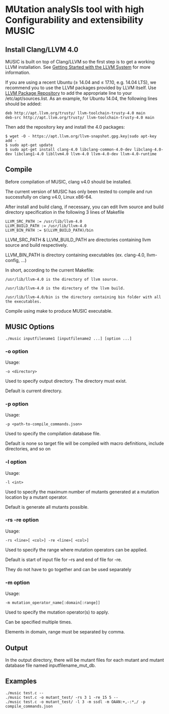 # MUtation analySIs tool with high Configurability and extensibility MUSIC

## Install Clang/LLVM 4.0

MUSIC is built on top of Clang/LLVM so the first step is to get a working LLVM 
installation. See 
[Getting Started with the LLVM System](http://llvm.org/docs/GettingStarted.html)
 for more information.

If you are using a recent Ubuntu (≥ 14.04 and ≤ 17.10, e.g. 14.04 LTS), we 
recommend you to use the LLVM packages provided by LLVM itself. Use 
[LLVM Package Repository](http://apt.llvm.org/) to add the appropriate line to 
your /etc/apt/sources.list. As an example, for Ubuntu 14.04, the following 
lines should be added:

```
deb http://apt.llvm.org/trusty/ llvm-toolchain-trusty-4.0 main
deb-src http://apt.llvm.org/trusty/ llvm-toolchain-trusty-4.0 main
```

Then add the repository key and install the 4.0 packages:

```
$ wget -O - https://apt.llvm.org/llvm-snapshot.gpg.key|sudo apt-key add -
$ sudo apt-get update 
$ sudo apt-get install clang-4.0 libclang-common-4.0-dev libclang-4.0-dev libclang1-4.0 libllvm4.0 llvm-4.0 llvm-4.0-dev llvm-4.0-runtime
```

## Compile

Before compilation of MUSIC, clang v4.0 should be installed.

The current version of MUSIC has only been tested to compile and run successfully on clang v4.0, Linux x86-64.

After install and build clang, if necessary, you can edit llvm source and build directory specification in the following 3 lines of Makefile

```
LLVM_SRC_PATH := /usr/lib/llvm-4.0
LLVM_BUILD_PATH := /usr/lib/llvm-4.0
LLVM_BIN_PATH := $(LLVM_BUILD_PATH)/bin
```

LLVM_SRC_PATH & LLVM_BUILD_PATH are directories containing llvm source and build respectively.

LLVM_BIN_PATH is directory containing executables (ex. clang-4.0, llvm-config, ...)

In short, according to the current Makefile:

	/usr/lib/llvm-4.0 is the directory of llvm source.

	/usr/lib/llvm-4.0 is the directory of the llvm build.

	/usr/lib/llvm-4.0/bin is the directory containing bin folder with all the executables.

Compile using make to produce MUSIC executable.

## MUSIC Options

```
./music inputfilename1 [inputfilename2 ...] [option ...]
```

### -o option

Usage: 
```
-o <directory>
```
Used to specify output directory. The directory must exist.

Default is current directory.

### -p option

Usage: 
```
-p <path-to-compile_commands.json>
```
Used to specify the compilation database file.

Default is none so target file will be compiled with macro definitions, include directories, and so on

### -l option

Usage:
```
-l <int>
```
Used to specify the maximum number of mutants generated at a mutation location by a mutant operator.

Default is generate all mutants possible.

### -rs -re option

Usage:
```
-rs <line>[ <col>] -re <line>[ <col>]
```
Used to specify the range where mutation operators can be applied. 

Default is start of input file for –rs and end of file for -re.

They do not have to go together and can be used separately

### -m option

Usage:
```
-m mutation_operator_name[:domain[:range]]
```
Used to specify the mutation operator(s) to apply. 

Can be specified multiple times.

Elements in domain, range must be separated by comma.

## Output

In the output directory, there will be mutant files for each mutant and mutant database file named inputfilename_mut_db.

## Examples

```
./music test.c --
./music test.c -o mutant_test/ -rs 3 1 -re 15 5 --
./music test.c -o mutant_test/ -l 3 -m ssdl -m OAAN:+,-:*,/ -p compile_commands.json
```


<!-- ## Deployment

Add additional notes about how to deploy this on a live system

## Built With

* [Dropwizard](http://www.dropwizard.io/1.0.2/docs/) - The web framework used
* [Maven](https://maven.apache.org/) - Dependency Management
* [ROME](https://rometools.github.io/rome/) - Used to generate RSS Feeds

## Contributing

Please read [CONTRIBUTING.md](https://gist.github.com/PurpleBooth/b24679402957c63ec426) for details on our code of conduct, and the process for submitting pull requests to us.

## Versioning

We use [SemVer](http://semver.org/) for versioning. For the versions available, see the [tags on this repository](https://github.com/your/project/tags). 

## Authors

* **Billie Thompson** - *Initial work* - [PurpleBooth](https://github.com/PurpleBooth)

See also the list of [contributors](https://github.com/your/project/contributors) who participated in this project.

## License

This project is licensed under the MIT License - see the [LICENSE.md](LICENSE.md) file for details

## Acknowledgments

* Hat tip to anyone who's code was used
* Inspiration
* etc

 -->